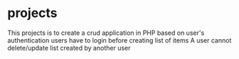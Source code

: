# projects
This projects is to create a crud application in PHP based on user's authentication
users have to login before creating list of items 
A user cannot delete/update list created by another user 
